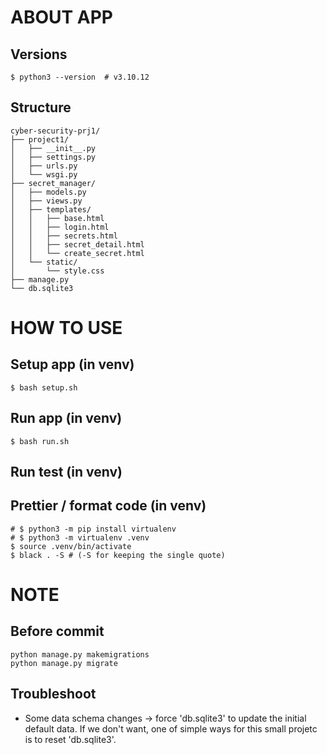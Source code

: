 # ABOUT APP
## Versions
```shell
$ python3 --version  # v3.10.12
```

## Structure
```
cyber-security-prj1/
├── project1/
│   ├── __init__.py
│   ├── settings.py
│   ├── urls.py
│   └── wsgi.py
├── secret_manager/
│   ├── models.py
│   ├── views.py
│   ├── templates/
│   │   ├── base.html
│   │   ├── login.html
│   │   ├── secrets.html
│   │   ├── secret_detail.html
│   │   └── create_secret.html
│   └── static/
│       └── style.css
├── manage.py
└── db.sqlite3
```

# HOW TO USE

## Setup app (in venv)
```shell
$ bash setup.sh
```

## Run app (in venv)
```shell
$ bash run.sh
```

## Run test (in venv)

## Prettier / format code (in venv)
```shell
# $ python3 -m pip install virtualenv
# $ python3 -m virtualenv .venv
$ source .venv/bin/activate
$ black . -S # (-S for keeping the single quote)
```

# NOTE
## Before commit
```shell
python manage.py makemigrations
python manage.py migrate
```

## Troubleshoot
- Some data schema changes -> force 'db.sqlite3' to update the initial default data. If we don't want, one of simple ways for this small projetc is to reset 'db.sqlite3'.